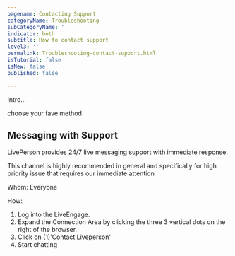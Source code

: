 ```yaml
---
pagename: Contacting Support
categoryName: Troubleshooting
subCategoryName: ''
indicator: both
subtitle: How to contact support
level3: ''
permalink: Troubleshooting-contact-support.html
isTutorial: false
isNew: false
published: false

---
```


Intro...

choose your fave method

## Messaging with Support

LivePerson provides 24/7 live messaging support with immediate response.

This channel is highly recommended in general and specifically for high priority issue that requires our immediate attention

Whom: Everyone

How:

1. Log into the LiveEngage.
2. Expand the Connection Area by clicking the three 3 vertical dots on the right of the browser.
3. Click on (1)'Contact Liveperson'
4. Start chatting